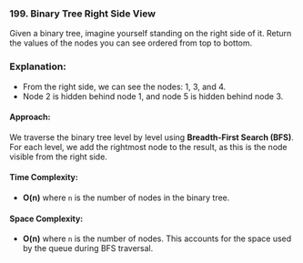 ### 199. Binary Tree Right Side View

Given a binary tree, imagine yourself standing on the right side of it. Return the values of the nodes you can see ordered from top to bottom.


### Explanation:
- From the right side, we can see the nodes: 1, 3, and 4.
- Node 2 is hidden behind node 1, and node 5 is hidden behind node 3.

#### Approach:

We traverse the binary tree level by level using **Breadth-First Search (BFS)**. For each level, we add the rightmost node to the result, as this is the node visible from the right side.

#### Time Complexity:
- **O(n)** where `n` is the number of nodes in the binary tree.

#### Space Complexity:
- **O(n)** where `n` is the number of nodes. This accounts for the space used by the queue during BFS traversal.

